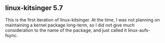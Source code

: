 linux-kitsinger 5.7
-------------------

This is the first iteration of linux-kitsinger. At the time, I was not
planning on maintaining a kernel package long-term, so I did not give much
consideration to the name of the package, and just called it linux-aufs-fsync.
